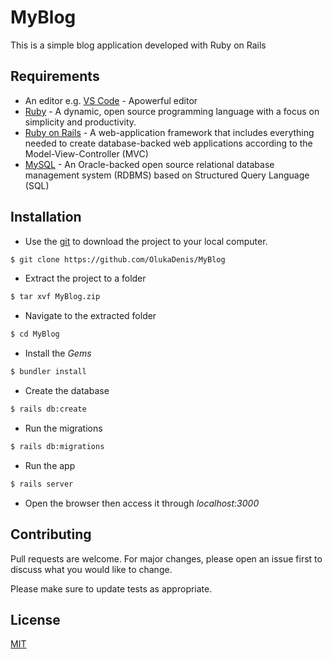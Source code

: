 # MyBlog
This is a simple blog application developed with Ruby on Rails

## Requirements
- An editor e.g. [VS Code](https://code.visualstudio.com/download) - Apowerful editor
- [Ruby](https://www.ruby-lang.org/en/downloads/) - A dynamic, open source programming language with a focus on simplicity and productivity. 
- [Ruby on Rails](http://railsinstaller.org/en) - A web-application framework that includes everything needed to create database-backed web applications according to the Model-View-Controller (MVC) 
- [MySQL](https://www.mysql.com/downloads/) -  An Oracle-backed open source relational database management system (RDBMS) based on Structured Query Language (SQL)
## Installation

- Use the [git](https://git-scm.com/downloads) to download the project to your local computer.

```bash
$ git clone https://github.com/OlukaDenis/MyBlog
```
- Extract the project to a folder 

```bash
$ tar xvf MyBlog.zip
```
- Navigate to the extracted folder
```bash
$ cd MyBlog
```
- Install the *Gems*
```bash
$ bundler install
```
- Create the database
```bash
$ rails db:create
```

- Run the migrations
```bash
$ rails db:migrations
```

- Run the app 
```bash
$ rails server
```

- Open the browser then access it through *localhost:3000*


## Contributing
Pull requests are welcome. For major changes, please open an issue first to discuss what you would like to change.

Please make sure to update tests as appropriate.

## License
[MIT](https://github.com/OlukaDenis/MyBlog/blob/master/LICENSE)
